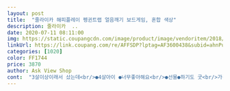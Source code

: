 ```yaml
---
layout: post 
title:  "줄라이카 해피플레이 펭귄트랩 얼음깨기 보드게임, 혼합 색상" 
description: 줄라이카  ..
date: 2020-07-11 08:11:00 
img: https://static.coupangcdn.com/image/product/image/vendoritem/2018/12/18/3530974237/bbd5db06-bbec-4442-90c4-bd2ee5603601.jpg 
linkUrl: https://link.coupang.com/re/AFFSDP?lptag=AF3600438&subid=ahnPublicAsk&pageKey=65056254&itemId=219840569&vendorItemId=3530974237&traceid=V0-113-7eb504d68745d10a 
categories: [1020] 
color: FF1744 
price: 3870 
author: Ask View Shop 
cont:  "3살이상이래서 샀는데<br/>●4살아이 ●너무좋아해요<br/>●선물●하기도 굿<br/>가격이 싸서 부실할줄 알았는데 ●내구성이 좋아요●<br/>단점은 얼음끼우는거요 진짜 ●너무귀찮아요●오래걸리고ㅜ<br/>마감이 좋지않아요<br/>손큰편인데● 가로 한뼘●정도돼요<br/>싸게잘샀어요<br/>아기랑놀려고 주문했어요<br/>아이가 자꾸하고싶은데 숨겨놨어요ㅜ<br/>아이들은 좋아하는데 할때마다 큐브 껴주는것도 일입니다ㅋㅋ<br/>얼음 끼우는거 힘들어서 사놓고 거의안쓰게 되네요<br/>엄마랑아빠만 가지고노네요<br/>저희3살애는 ㅋ관심이없어요<br/>제가 칼과 손톱정리기로 문질러서 부드럽게 다듬었습니다<br/>크기도제법 크네요<br/>" 
---
```

